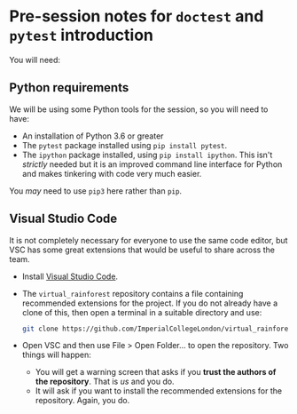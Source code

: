 # Pre-session notes for `doctest` and `pytest` introduction

You will need:

## Python requirements

We will be using some Python tools for the session, so you will need to have:

- An installation of Python 3.6 or greater
- The `pytest` package installed using `pip install pytest`.
- The `ipython` package installed, using `pip install ipython`. This isn't _strictly_
  needed but it is an improved command line interface for Python and makes tinkering
  with code very much easier.

You _may_ need to use `pip3` here rather than `pip`.

## Visual Studio Code

It is not completely necessary for everyone to use the same code editor, but VSC has
some great extensions that would be useful to share across the team.

- Install [Visual Studio Code](https://code.visualstudio.com/).

- The `virtual_rainforest` repository contains a file containing recommended extensions
  for the project. If you do not already have a clone of this, then open a terminal in a
  suitable directory and use:

  ```bash
  git clone https://github.com/ImperialCollegeLondon/virtual_rainforest.git
  ```

- Open VSC and then use File > Open Folder... to open the repository. Two things will
  happen:

  - You will get a warning screen that asks if you **trust the authors of the
    repository**. That is _us_ and you do.
  - It will ask if you want to install the recommended extensions for the repository.
    Again, you do.
